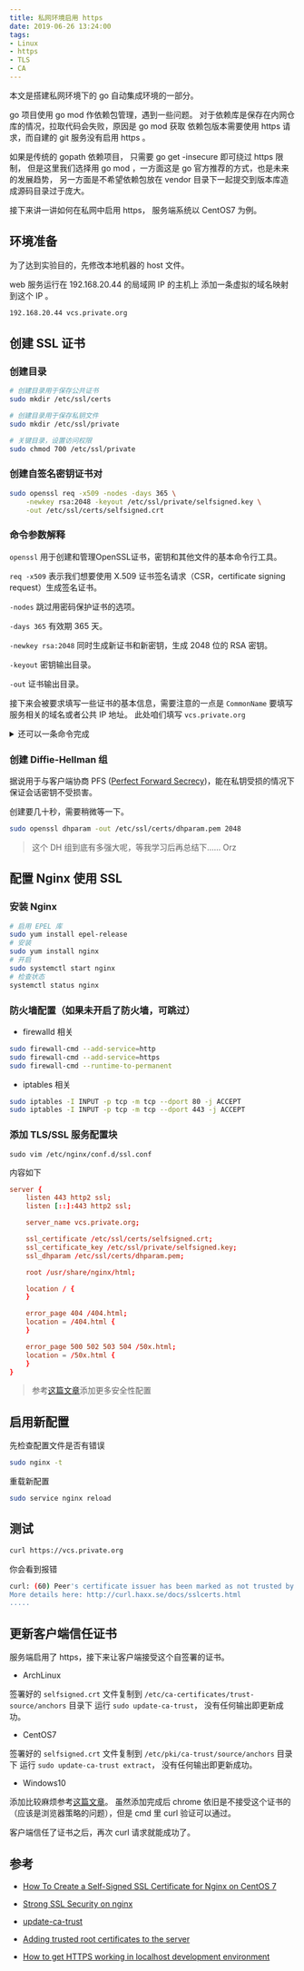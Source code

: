 ```yaml
---
title: 私网环境启用 https
date: 2019-06-26 13:24:00
tags:
- Linux
- https
- TLS
- CA
---
```


本文是搭建私网环境下的 go 自动集成环境的一部分。

go 项目使用 go mod 作依赖包管理，遇到一些问题。
对于依赖库是保存在内网仓库的情况，拉取代码会失败，原因是 go mod 获取
依赖包版本需要使用 https 请求，而自建的 git 服务没有启用 https 。

如果是传统的 gopath 依赖项目， 只需要 go get -insecure 即可绕过 https 限制，
但是这里我们选择用 go mod ，一方面这是 go 官方推荐的方式，也是未来的发展趋势，
另一方面是不希望依赖包放在 vendor 目录下一起提交到版本库造成源码目录过于庞大。

接下来讲一讲如何在私网中启用 https， 服务端系统以 CentOS7 为例。

<!-- more -->

## 环境准备

为了达到实验目的，先修改本地机器的 host 文件。

web 服务运行在 192.168.20.44 的局域网 IP 的主机上
添加一条虚拟的域名映射到这个 IP 。

```txt
192.168.20.44 vcs.private.org
```

## 创建 SSL 证书

### 创建目录

```sh
# 创建目录用于保存公共证书
sudo mkdir /etc/ssl/certs

# 创建目录用于保存私钥文件
sudo mkdir /etc/ssl/private

# 关键目录，设置访问权限
sudo chmod 700 /etc/ssl/private
```

### 创建自签名密钥证书对

```sh
sudo openssl req -x509 -nodes -days 365 \
    -newkey rsa:2048 -keyout /etc/ssl/private/selfsigned.key \
    -out /etc/ssl/certs/selfsigned.crt
```

### 命令参数解释

`openssl` 用于创建和管理OpenSSL证书，密钥和其他文件的基本命令行工具。

`req -x509` 表示我们想要使用 X.509 证书签名请求（CSR，certificate signing request）生成签名证书。

`-nodes` 跳过用密码保护证书的选项。

`-days 365` 有效期 365 天。

`-newkey rsa:2048` 同时生成新证书和新密钥，生成 2048 位的 RSA 密钥。

`-keyout` 密钥输出目录。

`-out` 证书输出目录。

接下来会被要求填写一些证书的基本信息，需要注意的一点是
`CommonName` 要填写服务相关的域名或者公共 IP 地址。
此处咱们填写 `vcs.private.org`

<details>

<summary>还可以一条命令完成</summary>

```sh
sudo openssl req -x509 -nodes -days 365 \
    -subj "/C=CN/ST=ZJ/L=HZ/O=private.org/CN=vcs.private.org" \
    -newkey rsa:2048 -keyout /etc/ssl/private/selfsigned.key \
    -out /etc/ssl/certs/selfsigned.crt
```

</details>

### 创建 Diffie-Hellman 组

据说用于与客户端协商 PFS ([Perfect Forward Secrecy](https://en.wikipedia.org/wiki/Forward_secrecy))，能在私钥受损的情况下保证会话密钥不受损害。

创建要几十秒，需要稍微等一下。

```sh
sudo openssl dhparam -out /etc/ssl/certs/dhparam.pem 2048
```

> 这个 DH 组到底有多强大呢，等我学习后再总结下…… Orz

## 配置 Nginx 使用 SSL

### 安装 Nginx

```sh
# 启用 EPEL 库
sudo yum install epel-release
# 安装
sudo yum install nginx
# 开启
sudo systemctl start nginx
# 检查状态
systemctl status nginx
```

### 防火墙配置（如果未开启了防火墙，可跳过）

* firewalld 相关

```sh
sudo firewall-cmd --add-service=http
sudo firewall-cmd --add-service=https
sudo firewall-cmd --runtime-to-permanent
```

* iptables 相关

```sh
sudo iptables -I INPUT -p tcp -m tcp --dport 80 -j ACCEPT
sudo iptables -I INPUT -p tcp -m tcp --dport 443 -j ACCEPT
```

### 添加 TLS/SSL 服务配置块

`sudo vim /etc/nginx/conf.d/ssl.conf`

内容如下

```conf
server {
    listen 443 http2 ssl;
    listen [::]:443 http2 ssl;

    server_name vcs.private.org;

    ssl_certificate /etc/ssl/certs/selfsigned.crt;
    ssl_certificate_key /etc/ssl/private/selfsigned.key;
    ssl_dhparam /etc/ssl/certs/dhparam.pem;

    root /usr/share/nginx/html;

    location / {
    }

    error_page 404 /404.html;
    location = /404.html {
    }

    error_page 500 502 503 504 /50x.html;
    location = /50x.html {
    }
}
```

> 参考[这篇文章](https://raymii.org/s/tutorials/Strong_SSL_Security_On_nginx.html)添加更多安全性配置

## 启用新配置

先检查配置文件是否有错误

```sh
sudo nginx -t
```

重载新配置

```sh
sudo service nginx reload
```

## 测试

```sh
curl https://vcs.private.org
```

你会看到报错

```sh
curl: (60) Peer's certificate issuer has been marked as not trusted by the user.
More details here: http://curl.haxx.se/docs/sslcerts.html
.....
```

## 更新客户端信任证书

服务端启用了 https，接下来让客户端接受这个自签署的证书。

* ArchLinux

签署好的 `selfsigned.crt` 文件复制到 `/etc/ca-certificates/trust-source/anchors` 目录下
运行 `sudo update-ca-trust`， 没有任何输出即更新成功。

* CentOS7

签署好的 `selfsigned.crt` 文件复制到 `/etc/pki/ca-trust/source/anchors` 目录下
运行 `sudo update-ca-trust extract`， 没有任何输出即更新成功。

* Windows10

添加比较麻烦参考[这篇文章](https://reactpaths.com/how-to-get-https-working-in-localhost-development-environment-f17de34af046)。
虽然添加完成后 chrome 依旧是不接受这个证书的（应该是浏览器策略的问题），但是
cmd 里 curl 验证可以通过。

客户端信任了证书之后，再次 curl 请求就能成功了。

## 参考

* [How To Create a Self-Signed SSL Certificate for Nginx on CentOS 7](https://www.digitalocean.com/community/tutorials/how-to-create-a-self-signed-ssl-certificate-for-nginx-on-centos-7)

* [Strong SSL Security on nginx](https://raymii.org/s/tutorials/Strong_SSL_Security_On_nginx.html)

* [update-ca-trust](https://jlk.fjfi.cvut.cz/arch/manpages/man/update-ca-trust.8)

* [Adding trusted root certificates to the server](https://manuals.gfi.com/en/kerio/connect/content/server-configuration/ssl-certificates/adding-trusted-root-certificates-to-the-server-1605.html)

* [How to get HTTPS working in localhost development environment](https://reactpaths.com/how-to-get-https-working-in-localhost-development-environment-f17de34af046)
